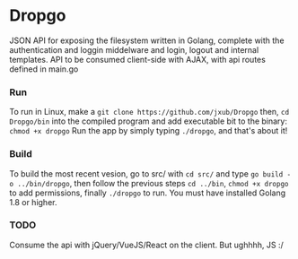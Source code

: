 # Dropgo

JSON API for exposing the filesystem written in Golang, complete with the authentication and loggin middelware and login, logout and internal templates. API to be consumed client-side with AJAX, with api routes defined in main.go

### Run

To run in Linux, make a `git clone https://github.com/jxub/Dropgo`
then, `cd Dropgo/bin` into the compiled program and add executable bit to the binary: `chmod +x dropgo`
Run the app by simply typing `./dropgo`, and that's about it!

### Build

To build the most recent vesion, go to src/ with `cd src/` and type `go build -o ../bin/dropgo`, then follow the previous steps `cd ../bin`, `chmod +x dropgo` to add permissions, finally `./dropgo` to run. You must have installed Golang 1.8 or higher. 

### TODO

Consume the api with jQuery/VueJS/React on the client. But ughhhh, JS :/
